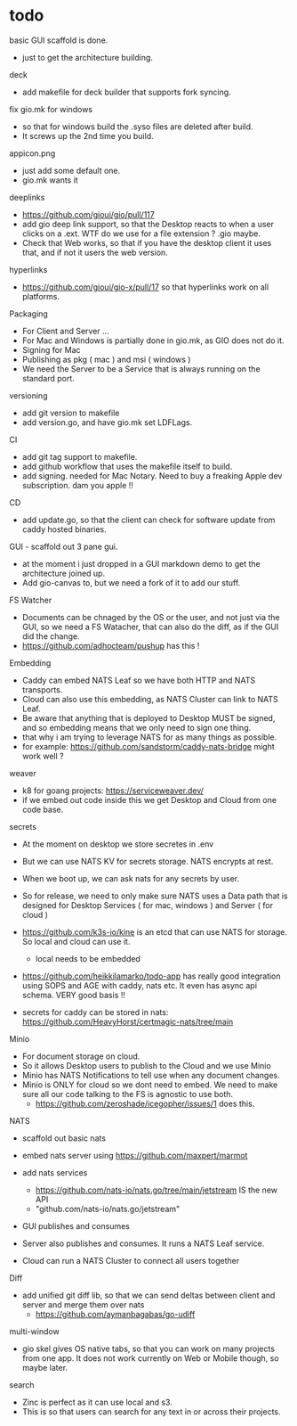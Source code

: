 # todo

basic GUI scaffold is done.

- just to get the architecture building.

deck

- add makefile for deck builder that supports fork syncing.

fix gio.mk for windows

- so that for windows build the .syso files are deleted after build. 
- It screws up the 2nd time you build.

appicon.png

- just add some default one.
- gio.mk wants it

deeplinks

- https://github.com/gioui/gio/pull/117
- add gio deep link support, so that the Desktop reacts to when a user clicks on a .ext. WTF do we use for a file extension ? .gio maybe.
- Check that Web works, so that if you have the desktop client it uses that, and if not it users the web version.

hyperlinks

- https://github.com/gioui/gio-x/pull/17 so that hyperlinks work on all platforms.

Packaging

- For Client and Server ...
- For Mac and Windows is partially done in gio.mk, as GIO does not do it.
- Signing for Mac
- Publishing as pkg ( mac ) and msi ( windows )
- We need the Server to be a Service that is always running on the standard port.

versioning

- add git version to makefile
- add version.go, and have gio.mk set LDFLags.

CI

- add git tag support to makefile.
- add github workflow that uses the makefile itself to build.
- add signing. needed for Mac Notary. Need to buy a freaking Apple dev subscription. dam you apple !!

CD

- add update.go, so that the client can check for software update from caddy hosted binaries.

GUI - scaffold out 3 pane gui.

- at the moment i just dropped in a GUI markdown demo to get the architecture joined up.
- Add gio-canvas to, but we need a fork of it to add our stuff.

FS Watcher

- Documents can be chnaged by the OS or the user, and not just via the GUI, so we need a FS Watacher, that can also do the diff, as if the GUI did the change.
- https://github.com/adhocteam/pushup has this !


Embedding

- Caddy can embed NATS Leaf so we have both HTTP and NATS transports.
- Cloud can also use this embedding, as NATS Cluster can link to NATS Leaf.
- Be aware that anything that is deployed to Desktop MUST be signed, and so embedding means that we only need to sign one thing.
- that why i am trying to leverage NATS for as many things as possible.
- for example: https://github.com/sandstorm/caddy-nats-bridge might work well ?

weaver
- k8 for goang projects: https://serviceweaver.dev/
- if we embed out code inside this we get Desktop and Cloud from one code base.

secrets

- At the moment on desktop we store secretes in .env
- But we can use NATS KV for secrets storage. NATS encrypts at rest.
- When we boot up, we can ask nats for any secrets by user.
- So for release, we need to only make sure NATS uses a Data path that is designed for Desktop Services ( for mac, windows ) and Server ( for cloud )

- https://github.com/k3s-io/kine is an etcd that can use NATS for storage. So local and cloud can use it.
  - local needs to be embedded

- https://github.com/heikkilamarko/todo-app has really good integration using SOPS and AGE with caddy, nats etc. It even has async api schema. VERY good basis !!

- secrets for caddy can be stored in nats: https://github.com/HeavyHorst/certmagic-nats/tree/main

Minio

- For document storage on cloud.
- So it allows Desktop users to publish to the Cloud and we use Minio
- Minio has NATS Notifications to tell use when any document changes.
- Minio is ONLY for cloud so we dont need to embed. We need to make sure all our code talking to the FS is agnostic to use both.
  - https://github.com/zeroshade/icegopher/issues/1 does this.

NATS

- scaffold out basic nats

- embed nats server using https://github.com/maxpert/marmot

- add nats services
  - https://github.com/nats-io/nats.go/tree/main/jetstream IS the new API
  - "github.com/nats-io/nats.go/jetstream"

- GUI publishes and consumes
- Server also publishes and consumes. It runs a NATS Leaf service.
- Cloud can run a NATS Cluster to connect all users together

Diff

- add unified git diff lib, so that we can send deltas between client and server and merge them over nats
  - https://github.com/aymanbagabas/go-udiff


multi-window

- gio skel gives OS native tabs, so that you can work on many projects from one app. It does not work currently on Web or Mobile though, so maybe later.

search

- Zinc is perfect as it can use local and s3.
- This is so that users can search for any text in or across their projects.
